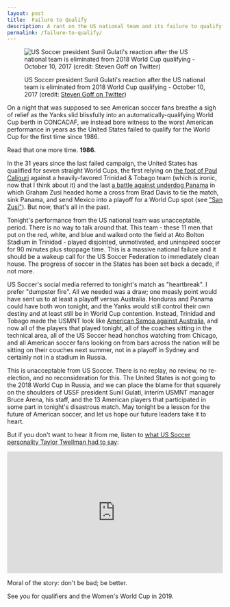 ```yaml
---
layout: post
title:  Failure to Qualify
description: A rant on the US national team and its failure to qualify for the 2018 World Cup
permalink: /failure-to-qualify/
---
```


<figure>
  <img src="{{ site.baseurl }}/assets/images/sadsunil.jpg" alt="US Soccer president Sunil Gulati's reaction after the US national team is eliminated from 2018 World Cup qualifying - October 10, 2017 (credit: Steven Goff on Twitter)">
  <p class="small">US Soccer president Sunil Gulati's reaction after the US national team is eliminated from 2018 World Cup qualifying - October 10, 2017 (credit: <a href="https://twitter.com/SoccerInsider/status/917936005352710145/photo/1">Steven Goff on Twitter</a>)</p>
</figure>

On a night that was supposed to see American soccer fans breathe a sigh of relief as the Yanks slid blissfully into an automatically-qualifying World Cup berth in CONCACAF, we instead bore witness to the worst American performance in years as the United States failed to qualify for the World Cup for the first time since 1986.

Read that one more time. **1986.**

In the 31 years since the last failed campaign, the United States has qualified for seven straight World Cups, the first relying on [the foot of Paul Caliguri](https://www.ussoccer.com/stories/2015/11/16/19/00/151116-mnt-trinidad-keeper-michael-maurice-recalls-paul-caliguri-1989-wcq-goal) against a heavily-favored Trinidad & Tobago team (which is ironic, now that I think about it) and the last [a battle against underdog Panama](https://www.ussoccer.com/stories/2014/03/17/11/26/131015-mnt-vs-panama-match-report) in which Graham Zusi headed home a cross from Brad Davis to tie the match, sink Panama, and send Mexico into a playoff for a World Cup spot (see ["San Zusi"](https://www.si.com/planet-futbol/2017/03/28/usa-panama-preview-graham-zusi-world-cup-qualifying)). But now, that's all in the past.

Tonight's performance from the US national team was unacceptable, period. There is no way to talk around that. This team - these 11 men that put on the red, white, and blue and walked onto the field at Ato Bolton Stadium in Trinidad - played disjointed, unmotivated, and uninspired soccer for 90 minutes plus stoppage time. This is a massive national failure and it should be a wakeup call for the US Soccer Federation to immediately clean house. The progress of soccer in the States has been set back a decade, if not more.

US Soccer's social media referred to tonight's match as "heartbreak". I prefer "dumpster fire". All we needed was a draw; one measly point would have sent us to at least a playoff versus Australia. Honduras and Panama could have both won tonight, and the Yanks would still control their own destiny and at least still be in World Cup contention. Instead, Trinidad and Tobago made the USMNT look like [American Samoa against Australia](https://en.wikipedia.org/wiki/Australia_31–0_American_Samoa), and now all of the players that played tonight, all of the coaches sitting in the technical area, all of the US Soccer head honchos watching from Chicago, and all American soccer fans looking on from bars across the nation will be sitting on their couches next summer, not in a playoff in Sydney and certainly not in a stadium in Russia.

This is unacceptable from US Soccer. There is no replay, no review, no re-election, and no reconsideration for this. The United States is not going to the 2018 World Cup in Russia, and we can place the blame for that squarely on the shoulders of USSF president Sunil Gulati, interim USMNT manager Bruce Arena, his staff, and the 13 American players that participated in some part in tonight's disastrous match. May tonight be a lesson for the future of American soccer, and let us hope our future leaders take it to heart.

But if you don't want to hear it from me, listen to [what US Soccer personality Taylor Twellman had to say](http://www.espnfc.us/video/latest-videos/600/video/3226307):

<div style="width:100%;height:0px;position:relative;padding-bottom:56.250%;margin-bottom:10px;"><iframe src="https://streamable.com/s/87nrw/ukgcjg" frameborder="0" width="100%" height="100%" allowfullscreen style="width:100%;height:100%;position:absolute;left:0px;top:0px;overflow:hidden;"></iframe></div>

Moral of the story: don't be bad; be better.

See you for qualifiers and the Women's World Cup in 2019.

